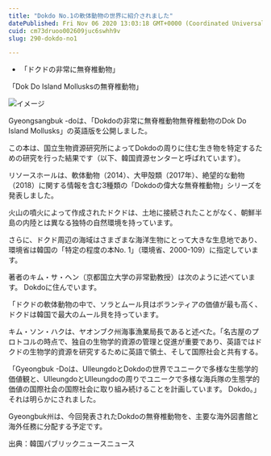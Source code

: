 ```yaml
---
title: "Dokdo No.1の軟体動物の世界に紹介されました"
datePublished: Fri Nov 06 2020 13:03:18 GMT+0000 (Coordinated Universal Time)
cuid: cm73druoo002609juc6swhh9v
slug: 290-dokdo-no1

---
```



- 「ドクドの非常に無脊椎動物」

「Dok Do Island Mollusksの無脊椎動物」

![イメージ](https://cdn.hashnode.com/res/hashnode/image/upload/v1739453617817/360ba1c0-28ba-4291-a4fc-5e50df31116c.jpeg)

Gyeongsangbuk -doは、「Dokdoの非常に無脊椎動物無脊椎動物のDok Do Island Mollusks」の英語版を公開しました。

この本は、国立生物資源研究所によってDokdoの周りに住む生き物を特定するための研究を行った結果です（以下、韓国資源センターと呼ばれています）。

リソースホールは、軟体動物（2014）、大甲殻類（2017年）、絶望的な動物（2018）に関する情報を含む3種類の「Dokdoの偉大な無脊椎動物」シリーズを発表しました。

火山の噴火によって作成されたドクドは、土地に接続されたことがなく、朝鮮半島の内陸とは異なる独特の自然環境を持っています。

さらに、ドクド周辺の海域はさまざまな海洋生物にとって大きな生息地であり、環境省は韓国の「特定の程度の本No. 1」（環境省、2000-109）に指定しています。

著者のキム・サ・ヘン（京都国立大学の非常勤教授）は次のように述べています。 Dokdoに住んでいます。

「ドクドの軟体動物の中で、ソラとムール貝はボランティアの価値が最も高く、ドクドは韓国で最大のムール貝を持っています。

キム・ソン・ハクは、ヤオンブク州海事漁業局長であると述べた。「名古屋のプロトコルの時点で、独自の生物学的資源の管理と促進が重要であり、英語ではドクドの生物学的資源を研究するために英語で領土、そして国際社会と共有する。

「Gyeongbuk -Doは、UlleungdoとDokdoの世界でユニークで多様な生態学的価値観と、UlleungdoとUlleungdoの周りでユニークで多様な海兵隊の生態学的価値の国際社会の国際社会に取り組み続けることを計画しています。 Dokdo。」それは明らかにされました。

Gyeongbuk州は、今回発表されたDokdoの無脊椎動物を、主要な海外図書館と海外任務に分配する予定です。

出典：韓国パブリックニュースニュース